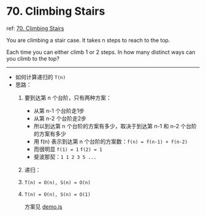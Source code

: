 # 70. Climbing Stairs

ref: [70. Climbing Stairs](https://leetcode.com/problems/climbing-stairs/)

You are climbing a stair case. It takes n steps to reach to the top.

Each time you can either climb 1 or 2 steps. In how many distinct ways can you climb to the top?

***

* 如何计算递归的 `T(n)`
* 思路：
    1. 要到达第 n 个台阶，只有两种方案：
        + 从第 n-1 个台阶走1步
        + 从第 n-2 个台阶走2步
        + 所以到达第 n 个台阶的方案有多少，取决于到达第 n-1 和 n-2 个台阶的方案有多少
        + 用 f(n) 表示到达第 n 个台阶的方案数：`f(n) = f(n-1) + f(n-2)`
        + 而很明显 `f(1) = 1` `f(2) = 1`
        + 斐波那契：`1 1 2 3 5 ...`
    2. 递归：
    3. `T(n) = O(n), S(n) = O(n)`
    4. `T(n) = O(n), S(n) = O(1)`
    
        方案见 [demo.js](https://github.com/cardaminexhz/cardaminexhz.github.io/blob/master/practiceDemo/algorithms/leetcode/70-Climbing%20Stairs/demo.js)

